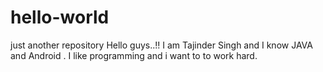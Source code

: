 # hello-world
just another repository
Hello guys..!!
I am Tajinder Singh and I know JAVA and Android . I like programming and i want to to work hard.
